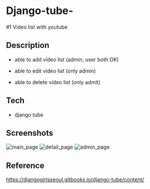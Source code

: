 # Django-tube-

#1 Video list with youtube

Description
-------------------------------
- able to add video list (admin, user both OK)

- able to edit video list (only admin)

- able to delete video list (only admit)


Tech
----------------------------------
- django tube

Screenshots
---------------------------------
![main_page](https://user-images.githubusercontent.com/31758135/46571507-1bf16780-c9b1-11e8-9381-2a95564525b2.JPG)
![detail_page](https://user-images.githubusercontent.com/31758135/46571508-1e53c180-c9b1-11e8-937f-573ef0631888.JPG)
![admin_page](https://user-images.githubusercontent.com/31758135/46571510-23187580-c9b1-11e8-938b-d0ef274e398c.JPG)


Reference
---------------------------------
https://djangogirlsseoul.gitbooks.io/django-tube/content/


